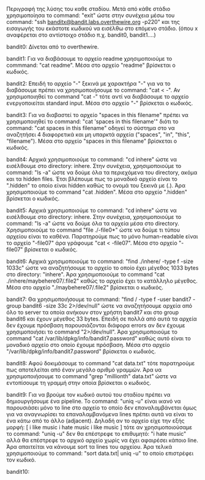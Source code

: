 Περιγραφή της λύσης του καθε σταδίου. Μετά από κάθε στάδιο χρησιμοποίησα το command: "exit" ώστε στην συνέχεια μέσω του command:
"ssh banditx@bandit.labs.overthewire.org -p220" και της εισαγωγής του εκάστοτε κωδικού να εισέλθω στο επόμενο στάδιο.
(όπου x αναφέρεται στο αντίστοιχο στάδιο π.χ. bandit0, bandit1....) 

bandit0: Δίνεται από το overthewire.
 
bandit1: Για να διαβάσουμε το αρχείο readme χρησιμοποιούμε το commmand: "cat readme". Μέσα στο αρχείο "readme" βρίσκεται ο κωδικός.
 
bandit2: Επειδή το αρχείο "-" ξεκινά με χαρακτήρα "-" για να το διαβάσουμε πρέπει να χρησιμοποιήσουμε το command: "cat < -". Αν χρησιμοποιηθεί το command "cat -" τότε αντί να διαβάσουμε το αρχείο ενεργοποιείται standard input. Μέσα στο αρχείο "-" βρίσκεται ο κωδικός. 

bandit3: Για να διαβαστεί το αρχείο "spaces in this filename" πρέπει να χρησιμοποιηθεί το command: "cat 'spaces in this filename'" διότι το command: "cat spaces in this filename" οδηγεί το σύστημα στο να αναζητήσει 4 διαφορετικά και μη υπαρκτά αρχεία ("spaces", "in", "this", "filename"). Μέσα στο αρχείο "spaces in this filename" βρίσκεται ο κωδικός.

bandit4: Αρχικά χρησιμοποιούμε το command: "cd inhere" ώστε να εισέλθουμε στο directory: inhere. Στην συνέχεια, χρησιμοποιούμε το command: "ls -a" ώστε να δούμε όλα τα περιεχόμενα του directory, ακόμα και τα hidden files. Έτσι βλέπουμε πως το μοναδικό αρχείο είναι το ".hidden" το οποίο είναι hidden καθώς το ονομά του ξεκινά με (.). Άρα χρησιμοποιούμε το command "cat .hidden". Μέσα στο αρχείο ".hidden" βρίσκεται ο κωδικός.

bandit5: Αρχικά χρησιμοποιούμε το command: "cd inhere" ώστε να εισέλθουμε στο directory: inhere. Στην συνέχεια, χρησιμοποιούμε το command: "ls -a" ώστε να δούμε όλα τα αρχεία μέσα στο directory. Χρησιμοποιούμε το command "file ./-file0*" ώστε να δούμε τι τύπου αρχείου είναι το καθένα. Παρατηρούμε πως το μόνο human-readable είναι το αρχείο "-file07" άρα γράφουμε "cat < -file07". Μέσα στο αρχείο "-file07" βρίσκεται ο κωδικός.

bandit6: Αρχικά χρησιμοποιούμε το command: "find ./inhere/ -type f -size 1033c" ώστε να αναζητήσουμε το αρχείο το οποίο έχει μέγεθος 1033 bytes στο directory: "inhere". Άρα χρησιμοποιούμε το command "cat ./inhere/maybehere07/.file2" καθώς το αρχείο έχει το κατάλληλο μέγεθος. Μέσα στο αρχείο "./maybehere07/.file2" βρίσκεται ο κωδικός.

bandit7: Θα χρησιμοποιήσουμε το command: "find / -type f -user bandit7 -group bandit6 -size 33c 2>/dev/null" ώστε να αναζητήσουμε αρχεία από όλο το server τα οποία ανήκουν στον χρήστη bandit7 και στο group bandit6 και έχουν μέγεθος 33 bytes. Επειδή σε πολλά από αυτά τα αρχεία δεν έχουμε πρόσβαση παρουσιάζονται διάφορα errors αν δεν έχουμε χρησιμοποιήσει το command "2>/dev/null".  Άρα χρησιμοποιούμε το command "cat /var/lib/dpkg/info/bandit7.password" καθώς αυτό είναι το μοναδικό αρχείο στο οποίο έχουμε πρόσβαση. Μέσα στο αρχείο "/var/lib/dpkg/info/bandit7.password" βρίσκεται ο κωδικός.

bandit8: Αφού δοκιμάσουμε το command "cat data.txt" τότε παρατηρούμε πως αποτελείται από έναν μεγάλο αριθμό γραμμών. Άρα υα χρησιμοποιήσουμε το command "grep "millionth" data.txt" ώστε να εντοπίσουμε τη γραμμή στην οποία βρίσκεται ο κωδικός.


bandit9: Για να βρούμε τον κωδικό αυτού του σταδίου πρέπει να δημιουργήσουμε ένα pipeline. Το command: "uniq -u" είναι ικανό να παρουσιάσει μόνο το line στο αρχείο το οποίο δεν επαναλαμβάνεται όμως για να αναγνωρίσει τα επαναλαμβανόμενα lines πρέπει αυτά να είναι το ένα κάτω από το άλλο (adjacent). Δηλαδή αν το αρχείο είχε την εξής μορφή: [
i like music
i hate music
i like music
]
τότε αν χρησιμοποιούσαμε το command: "uniq -u" δεν θα επέστρεφε το επιθυμητό: "i hate music" αλλά θα επέστρεφε το αρχικό αρχείο χωρίς να έχει αφαιρέσει κάποιο line. Άρα απαιτείται να κάνουμε sort τα lines του αρχείου. Άρα τελικά χρησιμοποιούμε το command: "sort data.txt| uniq -u" το οποίο επιστρέφει τον κωδικό.


bandit10:


